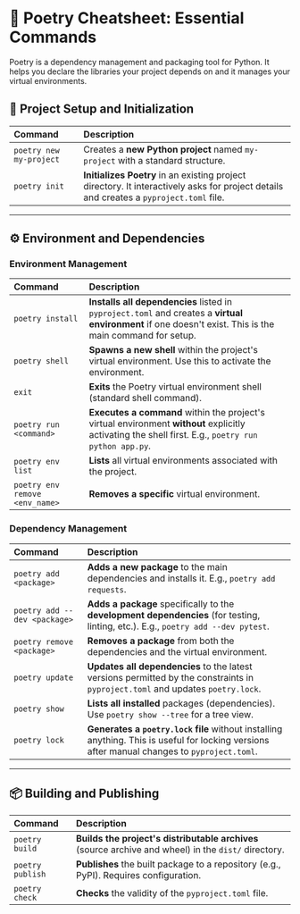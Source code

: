 # 🐍 Poetry Cheatsheet: Essential Commands

Poetry is a dependency management and packaging tool for Python. It helps you declare the libraries your project depends on and it manages your virtual environments.

## 🚀 Project Setup and Initialization

| Command | Description |
| :--- | :--- |
| `poetry new my-project` | Creates a **new Python project** named `my-project` with a standard structure. |
| `poetry init` | **Initializes Poetry** in an existing project directory. It interactively asks for project details and creates a `pyproject.toml` file. |

***

## ⚙️ Environment and Dependencies

### Environment Management

| Command | Description |
| :--- | :--- |
| `poetry install` | **Installs all dependencies** listed in `pyproject.toml` and creates a **virtual environment** if one doesn't exist. This is the main command for setup. |
| `poetry shell` | **Spawns a new shell** within the project's virtual environment. Use this to activate the environment. |
| `exit` | **Exits** the Poetry virtual environment shell (standard shell command). |
| `poetry run <command>` | **Executes a command** within the project's virtual environment **without** explicitly activating the shell first. E.g., `poetry run python app.py`. |
| `poetry env list` | **Lists** all virtual environments associated with the project. |
| `poetry env remove <env_name>` | **Removes a specific** virtual environment. |

### Dependency Management

| Command | Description |
| :--- | :--- |
| `poetry add <package>` | **Adds a new package** to the main dependencies and installs it. E.g., `poetry add requests`. |
| `poetry add --dev <package>` | **Adds a package** specifically to the **development dependencies** (for testing, linting, etc.). E.g., `poetry add --dev pytest`. |
| `poetry remove <package>` | **Removes a package** from both the dependencies and the virtual environment. |
| `poetry update` | **Updates all dependencies** to the latest versions permitted by the constraints in `pyproject.toml` and updates `poetry.lock`. |
| `poetry show` | **Lists all installed** packages (dependencies). Use `poetry show --tree` for a tree view. |
| `poetry lock` | **Generates a `poetry.lock` file** without installing anything. This is useful for locking versions after manual changes to `pyproject.toml`. |

***

## 📦 Building and Publishing

| Command | Description |
| :--- | :--- |
| `poetry build` | **Builds the project's distributable archives** (source archive and wheel) in the `dist/` directory. |
| `poetry publish` | **Publishes** the built package to a repository (e.g., PyPI). Requires configuration. |
| `poetry check` | **Checks** the validity of the `pyproject.toml` file. |